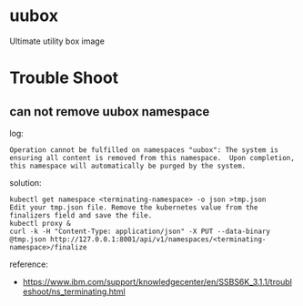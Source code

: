 # uubox
Ultimate utility box image

# Trouble Shoot

## can not remove uubox namespace

log:  
```
Operation cannot be fulfilled on namespaces "uubox": The system is ensuring all content is removed from this namespace.  Upon completion, this namespace will automatically be purged by the system.
```

solution:
```
kubectl get namespace <terminating-namespace> -o json >tmp.json
Edit your tmp.json file. Remove the kubernetes value from the finalizers field and save the file.
kubectl proxy &
curl -k -H "Content-Type: application/json" -X PUT --data-binary @tmp.json http://127.0.0.1:8001/api/v1/namespaces/<terminating-namespace>/finalize
```

reference:
- https://www.ibm.com/support/knowledgecenter/en/SSBS6K_3.1.1/troubleshoot/ns_terminating.html
